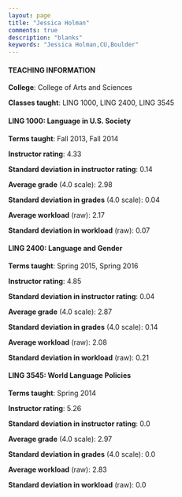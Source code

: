 ```yaml
---
layout: page
title: "Jessica Holman" 
comments: true
description: "blanks"
keywords: "Jessica Holman,CU,Boulder"
---
```

<head>
<script src="https://ajax.googleapis.com/ajax/libs/jquery/2.1.3/jquery.min.js"></script>
<script src="https://dl.dropboxusercontent.com/s/pc42nxpaw1ea4o9/highcharts.js?dl=0"></script>
<!-- <script src="../assets/js/highcharts.js"></script> -->
<style type="text/css">@font-face {
	font-family: "Bebas Neue";
	src: url(https://www.filehosting.org/file/details/544349/BebasNeue Regular.otf) format("opentype");
	}
	h1.Bebas { 
		font-family: "Bebas Neue", Verdana, Tahoma;
	}
</style>
</head>
	   
#### TEACHING INFORMATION

**College**: College of Arts and Sciences

**Classes taught**: LING 1000, LING 2400, LING 3545

#### LING 1000: Language in U.S. Society

**Terms taught**: Fall 2013, Fall 2014

**Instructor rating**: 4.33

**Standard deviation in instructor rating**: 0.14

**Average grade** (4.0 scale): 2.98

**Standard deviation in grades** (4.0 scale): 0.04

**Average workload** (raw): 2.17

**Standard deviation in workload** (raw): 0.07

#### LING 2400: Language and Gender

**Terms taught**: Spring 2015, Spring 2016

**Instructor rating**: 4.85

**Standard deviation in instructor rating**: 0.04

**Average grade** (4.0 scale): 2.87

**Standard deviation in grades** (4.0 scale): 0.14

**Average workload** (raw): 2.08

**Standard deviation in workload** (raw): 0.21

#### LING 3545: World Language Policies

**Terms taught**: Spring 2014

**Instructor rating**: 5.26

**Standard deviation in instructor rating**: 0.0

**Average grade** (4.0 scale): 2.97

**Standard deviation in grades** (4.0 scale): 0.0

**Average workload** (raw): 2.83

**Standard deviation in workload** (raw): 0.0

